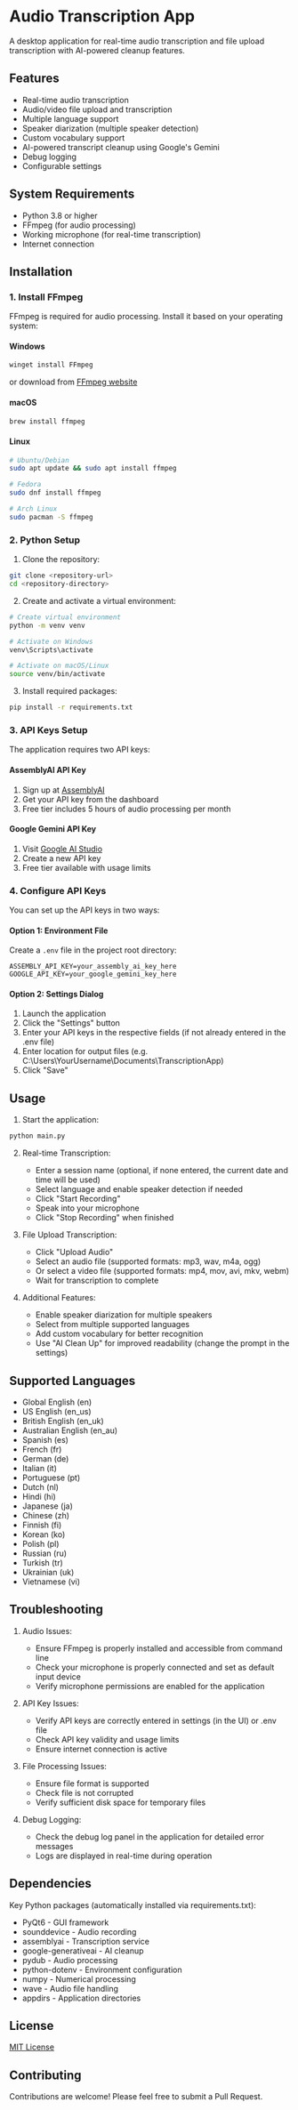 # Audio Transcription App

A desktop application for real-time audio transcription and file upload transcription with AI-powered cleanup features.

## Features

- Real-time audio transcription
- Audio/video file upload and transcription
- Multiple language support
- Speaker diarization (multiple speaker detection)
- Custom vocabulary support
- AI-powered transcript cleanup using Google's Gemini
- Debug logging
- Configurable settings

## System Requirements

- Python 3.8 or higher
- FFmpeg (for audio processing)
- Working microphone (for real-time transcription)
- Internet connection

## Installation

### 1. Install FFmpeg

FFmpeg is required for audio processing. Install it based on your operating system:

#### Windows
```bash
winget install FFmpeg
```
or download from [FFmpeg website](https://ffmpeg.org/download.html)

#### macOS
```bash
brew install ffmpeg
```

#### Linux
```bash
# Ubuntu/Debian
sudo apt update && sudo apt install ffmpeg

# Fedora
sudo dnf install ffmpeg

# Arch Linux
sudo pacman -S ffmpeg
```

### 2. Python Setup

1. Clone the repository:
```bash
git clone <repository-url>
cd <repository-directory>
```

2. Create and activate a virtual environment:
```bash
# Create virtual environment
python -m venv venv

# Activate on Windows
venv\Scripts\activate

# Activate on macOS/Linux
source venv/bin/activate
```

3. Install required packages:
```bash
pip install -r requirements.txt
```

### 3. API Keys Setup

The application requires two API keys:

#### AssemblyAI API Key
1. Sign up at [AssemblyAI](https://www.assemblyai.com/dashboard/signup)
2. Get your API key from the dashboard
3. Free tier includes 5 hours of audio processing per month

#### Google Gemini API Key
1. Visit [Google AI Studio](https://makersuite.google.com/app/apikey)
2. Create a new API key
3. Free tier available with usage limits

### 4. Configure API Keys

You can set up the API keys in two ways:

#### Option 1: Environment File
Create a `.env` file in the project root directory:
```plaintext
ASSEMBLY_API_KEY=your_assembly_ai_key_here
GOOGLE_API_KEY=your_google_gemini_key_here
```

#### Option 2: Settings Dialog
1. Launch the application
2. Click the "Settings" button
3. Enter your API keys in the respective fields (if not already entered in the .env file)
4. Enter location for output files (e.g. C:\Users\YourUsername\Documents\TranscriptionApp)
5. Click "Save"

## Usage

1. Start the application:
```bash
python main.py
```

2. Real-time Transcription:
   - Enter a session name (optional, if none entered, the current date and time will be used)
   - Select language and enable speaker detection if needed
   - Click "Start Recording"
   - Speak into your microphone
   - Click "Stop Recording" when finished

3. File Upload Transcription:
   - Click "Upload Audio"
   - Select an audio file (supported formats: mp3, wav, m4a, ogg)
   - Or select a video file (supported formats: mp4, mov, avi, mkv, webm)
   - Wait for transcription to complete

4. Additional Features:
   - Enable speaker diarization for multiple speakers
   - Select from multiple supported languages
   - Add custom vocabulary for better recognition
   - Use "AI Clean Up" for improved readability (change the prompt in the settings)

## Supported Languages

- Global English (en)
- US English (en_us)
- British English (en_uk)
- Australian English (en_au)
- Spanish (es)
- French (fr)
- German (de)
- Italian (it)
- Portuguese (pt)
- Dutch (nl)
- Hindi (hi)
- Japanese (ja)
- Chinese (zh)
- Finnish (fi)
- Korean (ko)
- Polish (pl)
- Russian (ru)
- Turkish (tr)
- Ukrainian (uk)
- Vietnamese (vi)

## Troubleshooting

1. Audio Issues:
   - Ensure FFmpeg is properly installed and accessible from command line
   - Check your microphone is properly connected and set as default input device
   - Verify microphone permissions are enabled for the application

2. API Key Issues:
   - Verify API keys are correctly entered in settings (in the UI) or .env file
   - Check API key validity and usage limits
   - Ensure internet connection is active

3. File Processing Issues:
   - Ensure file format is supported
   - Check file is not corrupted
   - Verify sufficient disk space for temporary files

4. Debug Logging:
   - Check the debug log panel in the application for detailed error messages
   - Logs are displayed in real-time during operation

## Dependencies

Key Python packages (automatically installed via requirements.txt):
- PyQt6 - GUI framework
- sounddevice - Audio recording
- assemblyai - Transcription service
- google-generativeai - AI cleanup
- pydub - Audio processing
- python-dotenv - Environment configuration
- numpy - Numerical processing
- wave - Audio file handling
- appdirs - Application directories

## License

[MIT License](LICENSE)

## Contributing

Contributions are welcome! Please feel free to submit a Pull Request.


